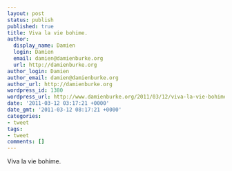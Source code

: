 ```yaml
---
layout: post
status: publish
published: true
title: Viva la vie bohime.
author:
  display_name: Damien
  login: Damien
  email: damien@damienburke.org
  url: http://damienburke.org
author_login: Damien
author_email: damien@damienburke.org
author_url: http://damienburke.org
wordpress_id: 1380
wordpress_url: http://www.damienburke.org/2011/03/12/viva-la-vie-bohime/
date: '2011-03-12 03:17:21 +0000'
date_gmt: '2011-03-12 08:17:21 +0000'
categories:
- tweet
tags:
- tweet
comments: []
---
```

<p>Viva la vie bohime.</p>
